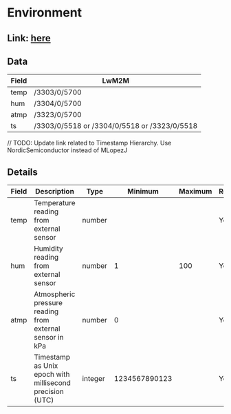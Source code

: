 # Environment

## Link: [here](https://github.com/NordicSemiconductor/asset-tracker-cloud-docs/blob/saga/docs/cloud-protocol/Reported.ts)

## Data

| Field | LwM2M                                        |
| ----- | -------------------------------------------- |
| temp  | /3303/0/5700                                 |
| hum   | /3304/0/5700                                 |
| atmp  | /3323/0/5700                                 |
| ts    | /3303/0/5518 or /3304/0/5518 or /3323/0/5518 |

// TODO: Update link related to Timestamp Hierarchy. Use NordicSemiconductor
instead of MLopezJ

## Details

| Field | Description                                              | Type    | Minimum       | Maximum | Required |
| ----- | -------------------------------------------------------- | ------- | ------------- | ------- | -------- |
| temp  | Temperature reading from external sensor                 | number  |               |         | Yes      |
| hum   | Humidity reading from external sensor                    | number  | 1             | 100     | Yes      |
| atmp  | Atmospheric pressure reading from external sensor in kPa | number  | 0             |         | Yes      |
| ts    | Timestamp as Unix epoch with millisecond precision (UTC) | integer | 1234567890123 |         | Yes      |
